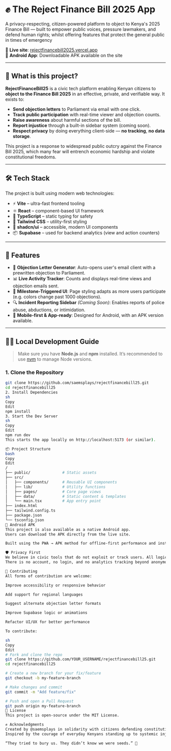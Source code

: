 # ✊ The Reject Finance Bill 2025 App

A privacy-respecting, citizen-powered platform to object to Kenya's 2025 Finance Bill — built to empower public voices, pressure lawmakers, and defend human rights; whilst offering features that protect the general public in times of emergency

🚨 **Live site**: [rejectfinancebill2025.vercel.app](https://rejectfinancebill2025.vercel.app/)  
📲 **Android App**: Downloadable APK available on the site

---

## 🧭 What is this project?

**RejectFinanceBill25** is a civic tech platform enabling Kenyan citizens to **object to the Finance Bill 2025** in an effective, private, and verifiable way. It exists to:

- **Send objection letters** to Parliament via email with one click.
- **Track public participation** with real-time viewer and objection counts.
- **Raise awareness** about harmful sections of the bill.
- **Report injustice** through a built-in sidebar system (coming soon).
- **Respect privacy** by doing everything client-side — **no tracking**, **no data storage**.

This project is a response to widespread public outcry against the Finance Bill 2025, which many fear will entrench economic hardship and violate constitutional freedoms.

---

## 🛠️ Tech Stack

The project is built using modern web technologies:

- ⚡ **Vite** – ultra-fast frontend tooling
- ⚛️ **React** – component-based UI framework
- 🧠 **TypeScript** – static typing for safety
- 🎨 **Tailwind CSS** – utility-first styling
- 🧩 **shadcn/ui** – accessible, modern UI components
- 📦 **Supabase** – used for backend analytics (view and action counters)

---

## 🚀 Features

- 📧 **Objection Letter Generator**: Auto-opens user's email client with a prewritten objection to Parliament.
- 📊 **Live Activity Tracker**: Counts and displays real-time views and objection emails sent.
- 🎨 **Milestone-Triggered UI**: Page styling adapts as more users participate (e.g. colors change past 1000 objections).
- 🔍 **Incident Reporting Sidebar** *(Coming Soon)*: Enables reports of police abuse, abductions, or intimidation.
- 📱 **Mobile-first & App-ready**: Designed for Android, with an APK version available.

---

## 🧑‍💻 Local Development Guide

> Make sure you have **Node.js** and **npm** installed. It’s recommended to use [nvm](https://github.com/nvm-sh/nvm#installing-and-updating) to manage Node versions.

### 1. Clone the Repository

```sh
git clone https://github.com/saemsplays/rejectfinancebill25.git
cd rejectfinancebill25
2. Install Dependencies
sh
Copy
Edit
npm install
3. Start the Dev Server
sh
Copy
Edit
npm run dev
This starts the app locally on http://localhost:5173 (or similar).

📦 Project Structure
bash
Copy
Edit
/
├── public/              # Static assets
├── src/
│   ├── components/      # Reusable UI components
│   ├── lib/             # Utility functions
│   ├── pages/           # Core page views
│   ├── data/            # Static content & templates
│   └── main.tsx         # App entry point
├── index.html
├── tailwind.config.ts
├── package.json
└── tsconfig.json
📲 Android APK
This project is also available as a native Android app.
Users can download the APK directly from the live site.

Built using the PWA → APK method for offline-first performance and installability.

🛡️ Privacy First
We believe in civic tools that do not exploit or track users. All logic for objection emails, counters, and interactivity is executed in the browser.
There is no account, no login, and no analytics tracking beyond anonymous, opt-out counts.

🙌 Contributing
All forms of contribution are welcome:

Improve accessibility or responsive behavior

Add support for regional languages

Suggest alternate objection letter formats

Improve Supabase logic or animations

Refactor UI/UX for better performance

To contribute:

sh
Copy
Edit
# Fork and clone the repo
git clone https://github.com/YOUR_USERNAME/rejectfinancebill25.git
cd rejectfinancebill25

# Create a new branch for your fix/feature
git checkout -b my-feature-branch

# Make changes and commit
git commit -m "Add feature/fix"

# Push and open a Pull Request
git push origin my-feature-branch
📄 License
This project is open-source under the MIT License.

✊ Acknowledgments
Created by @saemsplays in solidarity with citizens defending constitutional and economic rights.
Inspired by the courage of everyday Kenyans standing up to systemic injustice.

“They tried to bury us. They didn’t know we were seeds.” 🌱
